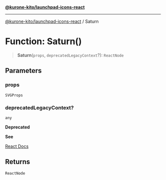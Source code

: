 [**@kurone-kito/launchpad-icons-react**](../README.md)

***

[@kurone-kito/launchpad-icons-react](../globals.md) / Saturn

# Function: Saturn()

> **Saturn**(`props`, `deprecatedLegacyContext`?): `ReactNode`

## Parameters

### props

`SVGProps`

### deprecatedLegacyContext?

`any`

**Deprecated**

**See**

[React Docs](https://legacy.reactjs.org/docs/legacy-context.html#referencing-context-in-lifecycle-methods)

## Returns

`ReactNode`
